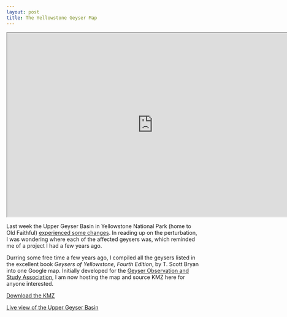```yaml
---
layout: post
title: The Yellowstone Geyser Map
---
```


<iframe src="https://www.google.com/maps/d/u/1/embed?mid=1THfmcJIQTE8I3gYDHPNkp62J_aY" width="760" height="480"></iframe>

Last week the Upper Geyser Basin in Yellowstone National Park (home to Old Faithful) [experienced some changes](https://volcanoes.usgs.gov/volcanoes/yellowstone/article_home.html). In reading up on the perturbation, I was wondering where each of the affected geysers was, which reminded me of a project I had a few years ago.

Durring some free time a few years ago, I compiled all the geysers listed in the excellent book _Geysers of Yellowstone, Fourth Edition_, by T. Scott Bryan into one Google map. Initially developed for the [Geyser Observation and Study Association](http://www.geyserstudy.org/), I am now hosting the map and source KMZ here for anyone interested. 

[Download the KMZ](https://github.com/rhlee12/rhlee12.github.io/raw/master/images/Yellowstone%20Geyser%20Map.kmz)

[Live view of the Upper Geyser Basin](https://www.nps.gov/yell/learn/photosmultimedia/webcams.htm)
